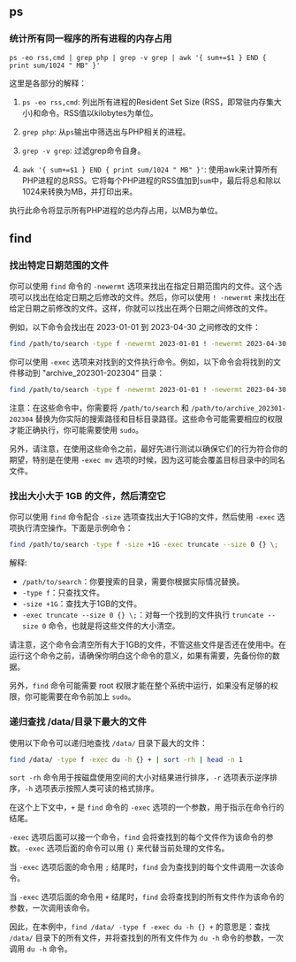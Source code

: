 
## ps

### 统计所有同一程序的所有进程的内存占用

```shell
ps -eo rss,cmd | grep php | grep -v grep | awk '{ sum+=$1 } END { print sum/1024 " MB" }'
```

这里是各部分的解释：

1. `ps -eo rss,cmd`: 列出所有进程的Resident Set Size (RSS，即常驻内存集大小)和命令。RSS值以kilobytes为单位。

2. `grep php`: 从`ps`输出中筛选出与PHP相关的进程。

3. `grep -v grep`: 过滤grep命令自身。

4. `awk '{ sum+=$1 } END { print sum/1024 " MB" }'`: 使用awk来计算所有PHP进程的总RSS。它将每个PHP进程的RSS值加到`sum`中，最后将总和除以1024来转换为MB，并打印出来。

执行此命令将显示所有PHP进程的总内存占用，以MB为单位。

## find

### 找出特定日期范围的文件

你可以使用 `find` 命令的 `-newermt` 选项来找出在指定日期范围内的文件。这个选项可以找出在给定日期之后修改的文件。然后，你可以使用 `! -newermt` 来找出在给定日期之前修改的文件。这样，你就可以找出在两个日期之间修改的文件。

例如，以下命令会找出在 2023-01-01 到 2023-04-30 之间修改的文件：

```bash
find /path/to/search -type f -newermt 2023-01-01 ! -newermt 2023-04-30
```

你可以使用 `-exec` 选项来对找到的文件执行命令。例如，以下命令会将找到的文件移动到 "archive_202301-202304" 目录：

```bash
find /path/to/search -type f -newermt 2023-01-01 ! -newermt 2023-04-30 -exec mv {} /path/to/archive_202301-202304 \;
```

注意：在这些命令中，你需要将 `/path/to/search` 和 `/path/to/archive_202301-202304` 替换为你实际的搜索路径和目标目录路径。这些命令可能需要相应的权限才能正确执行，你可能需要使用 `sudo`。

另外，请注意，在使用这些命令之前，最好先进行测试以确保它们的行为符合你的期望，特别是在使用 `-exec mv` 选项的时候，因为这可能会覆盖目标目录中的同名文件。

### 找出大小大于 1GB 的文件，然后清空它

你可以使用 `find` 命令配合 `-size` 选项查找出大于1GB的文件，然后使用 `-exec` 选项执行清空操作。下面是示例命令：

```bash
find /path/to/search -type f -size +1G -exec truncate --size 0 {} \;
```

解释:

- `/path/to/search`：你要搜索的目录，需要你根据实际情况替换。
- `-type f`：只查找文件。
- `-size +1G`：查找大于1GB的文件。
- `-exec truncate --size 0 {} \;`：对每一个找到的文件执行 `truncate --size 0` 命令，也就是将这些文件的大小清空。

请注意，这个命令会清空所有大于1GB的文件，不管这些文件是否还在使用中。在运行这个命令之前，请确保你明白这个命令的意义，如果有需要，先备份你的数据。

另外，`find` 命令可能需要 root 权限才能在整个系统中运行，如果没有足够的权限，你可能需要在命令前加上 `sudo`。


### 递归查找 /data/目录下最大的文件

使用以下命令可以递归地查找 `/data/` 目录下最大的文件：

```sh
find /data/ -type f -exec du -h {} + | sort -rh | head -n 1
```

`sort -rh` 命令用于按磁盘使用空间的大小对结果进行排序，`-r` 选项表示逆序排序，`-h` 选项表示按照人类可读的格式排序。

在这个上下文中，`+` 是 `find` 命令的 `-exec` 选项的一个参数，用于指示在命令行的结尾。

`-exec` 选项后面可以接一个命令，`find` 会将查找到的每个文件作为该命令的参数。`-exec` 选项后面的命令可以用 `{}` 来代替当前处理的文件名。

当 `-exec` 选项后面的命令用 `;` 结尾时，`find` 会为查找到的每个文件调用一次该命令。

当 `-exec` 选项后面的命令用 `+` 结尾时，`find` 会将查找到的所有文件作为该命令的参数，一次调用该命令。

因此，在本例中，`find /data/ -type f -exec du -h {} +` 的意思是：查找 `/data/` 目录下的所有文件，并将查找到的所有文件作为 `du -h` 命令的参数，一次调用 `du -h` 命令。
